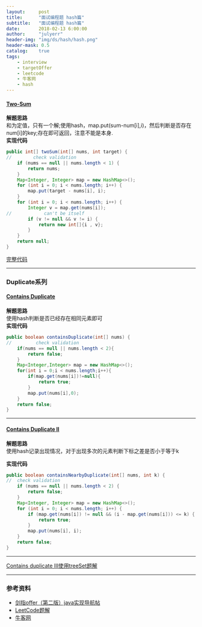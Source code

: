 ```yaml
---
layout:     post
title:      "面试编程题 hash篇"
subtitle:   "面试编程题 hash篇"
date:       2018-02-13 6:00:00
author:     "julyerr"
header-img: "img/ds/hash/hash.png"
header-mask: 0.5
catalog: 	true
tags:
    - interview
    - targetOffer
    - leetcode
    - 牛客网
    - hash
---
```


#### [Two-Sum](https://leetcode.com/problems/two-sum/description/)
**解题思路**<br>
     和为定值，只有一个解;使用hash，map.put(sum-num[i],i)，然后判断是否存在num[i]的key;存在即可返回，注意不能是本身.<br>
**实现代码**
```java
public int[] twoSum(int[] nums, int target) {
//        check validation
    if (nums == null || nums.length < 1) {
        return nums;
    }
    Map<Integer, Integer> map = new HashMap<>();
    for (int i = 0; i < nums.length; i++) {
        map.put(target - nums[i], i);
    }
    for (int i = 0; i < nums.length; i++) {
        Integer v = map.get(nums[i]);
//            can't be itself
        if (v != null && v != i) {
            return new int[]{i , v};
        }
    }
    return null;
}
```
[完整代码](https://github.com/julyerr/algo/tree/master/src/com/julyerr/leetcode/hash/TwoSum.java)

---
### Duplicate系列
#### [Contains Duplicate](https://leetcode.com/problems/contains-duplicate/description/)
**解题思路**<br>
使用hash判断是否已经存在相同元素即可<br>
**实现代码**
```java
public boolean containsDuplicate(int[] nums) {
//         check validation
    if(nums == null || nums.length < 2){
        return false;
    }
    Map<Integer,Integer> map = new HashMap<>();
    for(int i = 0;i < nums.length;i++){
        if(map.get(nums[i])!=null){
            return true;
        }
        map.put(nums[i],0);
    }
    return false;
}
```

---
#### [Contains Duplicate II](https://leetcode.com/problems/contains-duplicate-ii/description/)
**解题思路**<br>
使用hash记录出现情况，对于出现多次的元素判断下标之差是否小于等于k<br>

**实现代码**
```java
public boolean containsNearbyDuplicate(int[] nums, int k) {
//  check validation
    if (nums == null || nums.length < 2) {
        return false;
    }
    Map<Integer, Integer> map = new HashMap<>();
    for (int i = 0; i < nums.length; i++) {
        if (map.get(nums[i]) != null && (i - map.get(nums[i])) <= k) {
            return true;
        }
        map.put(nums[i], i);
    }
    return false;
}
```
---
[Contains duplicate III使用treeSet题解](http://julyerr.club/2018/02/13/interview-set/#contains-duplicate-iii)

---
### 参考资料
- [剑指offer（第二版）java实现导航帖](https://www.jianshu.com/p/010410a4d419)
- [LeetCode题解](https://www.zybuluo.com/Yano/note/253649)
- [牛客网](https://www.nowcoder.com/5312575)